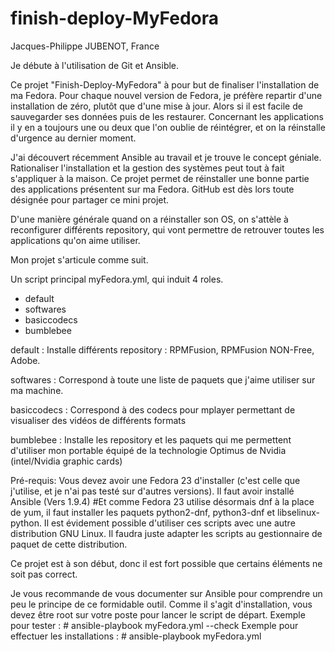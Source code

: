 # finish-deploy-MyFedora
Jacques-Philippe JUBENOT, France

Je débute à l'utilisation de Git et Ansible.

Ce projet "Finish-Deploy-MyFedora" à pour but de finaliser l'installation de ma Fedora.
Pour chaque nouvel version de Fedora, je préfère repartir d'une installation de zéro, plutôt que d'une mise à jour.
Alors si il est facile de sauvegarder ses données puis de les restaurer.
Concernant les applications il y en a toujours une ou deux que l'on oublie de réintégrer, et on la réinstalle d'urgence au dernier moment.

J'ai découvert récemment Ansible au travail et je trouve le concept géniale.
Rationaliser l'installation et la gestion des systèmes peut tout à fait s'appliquer à la maison.
Ce projet permet de réinstaller une bonne partie des applications présentent sur ma Fedora.
GitHub est dès lors toute désignée pour partager ce mini projet.

D'une manière générale quand on a réinstaller son OS, on s'attèle à reconfigurer différents repository, qui vont permettre de retrouver toutes les applications qu'on aime utiliser.

Mon projet s'articule comme suit.

Un script principal myFedora.yml, qui induit 4 roles.
- default
- softwares
- basiccodecs
- bumblebee

default			: Installe différents repository : RPMFusion, RPMFusion NON-Free, Adobe.

softwares		: Correspond à toute une liste de paquets que j'aime utiliser sur ma machine.

basiccodecs		: Correspond à des codecs pour mplayer permettant de visualiser des vidéos de différents formats

bumblebee		: Installe les repository et les paquets qui me permettent d'utiliser mon portable équipé de la technologie Optimus de Nvidia (intel/Nvidia graphic cards)

Pré-requis:
Vous devez avoir une Fedora 23 d'installer (c'est celle que j'utilise, et je n'ai pas testé sur d'autres versions).
Il faut avoir installé Ansible (Vers 1.9.4)
#Et comme Fedora 23 utilise désormais dnf à la place de yum, il faut installer les paquets python2-dnf, python3-dnf et libselinux-python.
Il est évidement possible d'utiliser ces scripts avec une autre distribution GNU Linux.
Il faudra juste adapter les scripts au gestionnaire de paquet de cette distribution.

Ce projet est à son début, donc il est fort possible que certains éléments ne soit pas correct.

Je vous recommande de vous documenter sur Ansible pour comprendre un peu le principe de ce formidable outil.
Comme il s'agit d'installation, vous devez être root sur votre poste pour lancer le script de départ.
Exemple pour tester : # ansible-playbook myFedora.yml --check
Exemple pour effectuer les installations : # ansible-playbook myFedora.yml
